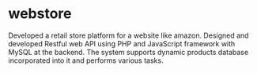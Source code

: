 # webstore
Developed a retail store platform for a website like amazon. Designed and developed Restful web API using PHP and JavaScript framework with MySQL at the backend.  The system supports dynamic products database incorporated into it and performs various tasks.
